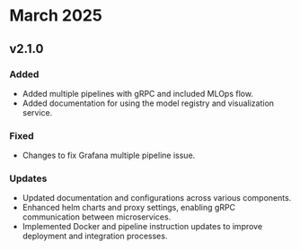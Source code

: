# March 2025

## v2.1.0

### Added
- Added multiple pipelines with gRPC and included MLOps flow.
- Added documentation for using the model registry and visualization service.

### Fixed
- Changes to fix Grafana multiple pipeline issue.

### Updates
- Updated documentation and configurations across various components.
- Enhanced helm charts and proxy settings, enabling gRPC communication between microservices.
- Implemented Docker and pipeline instruction updates to improve deployment and integration processes.
